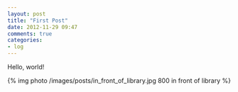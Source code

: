 ```yaml
---
layout: post
title: "First Post"
date: 2012-11-29 09:47
comments: true
categories:
- log
---
```

Hello, world!

{% img photo /images/posts/in_front_of_library.jpg 800 in front of library %}
